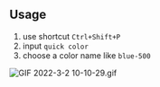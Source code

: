 ## Usage
1. use shortcut `Ctrl+Shift+P`
2. input `quick color`
3. choose a color name like `blue-500`

![GIF 2022-3-2 10-10-29.gif](https://s2.loli.net/2022/03/02/Z2SLhvxUm4VMfgz.gif)

